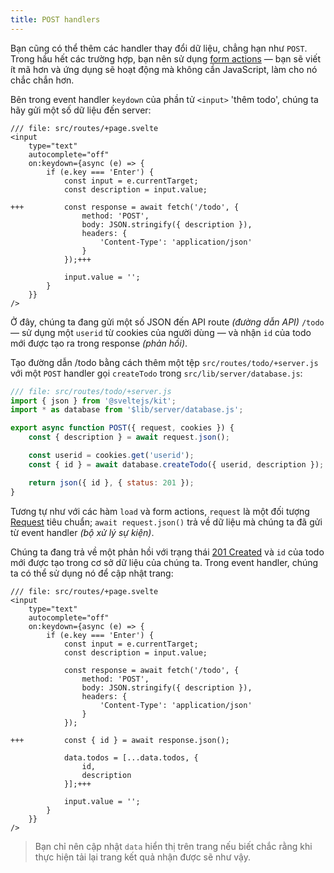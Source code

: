 ```yaml
---
title: POST handlers
---
```


Bạn cũng có thể thêm các handler thay đổi dữ liệu, chẳng hạn như `POST`. Trong hầu hết các trường hợp, bạn nên sử dụng [form actions](the-form-element) — bạn sẽ viết ít mã hơn và ứng dụng sẽ hoạt động mà không cần JavaScript, làm cho nó chắc chắn hơn.

Bên trong event handler `keydown` của phần tử `<input>` 'thêm todo', chúng ta hãy gửi một số dữ liệu đến server:

```svelte
/// file: src/routes/+page.svelte
<input
	type="text"
	autocomplete="off"
	on:keydown={async (e) => {
		if (e.key === 'Enter') {
			const input = e.currentTarget;
			const description = input.value;

+++			const response = await fetch('/todo', {
				method: 'POST',
				body: JSON.stringify({ description }),
				headers: {
					'Content-Type': 'application/json'
				}
			});+++

			input.value = '';
		}
	}}
/>
```

Ở đây, chúng ta đang gửi một số JSON đến API route _(đường dẫn API)_ `/todo` — sử dụng một `userid` từ cookies của người dùng — và nhận `id` của todo mới được tạo ra trong response _(phản hồi)_.

Tạo đường dẫn /todo bằng cách thêm một tệp `src/routes/todo/+server.js` với một `POST` handler gọi `createTodo` trong `src/lib/server/database.js`:

```js
/// file: src/routes/todo/+server.js
import { json } from '@sveltejs/kit';
import * as database from '$lib/server/database.js';

export async function POST({ request, cookies }) {
	const { description } = await request.json();

	const userid = cookies.get('userid');
	const { id } = await database.createTodo({ userid, description });

	return json({ id }, { status: 201 });
}
```
Tương tự như với các hàm `load` và form actions, `request` là một đối tượng [Request](https://developer.mozilla.org/en-US/docs/Web/API/Request) tiêu chuẩn; `await request.json()` trả về dữ liệu mà chúng ta đã gửi từ event handler _(bộ xử lý sự kiện)_.

Chúng ta đang trả về một phản hồi với trạng thái [201 Created](https://httpstatusdogs.com/201-created) và `id` của todo mới được tạo trong cơ sở dữ liệu của chúng ta. Trong event handler, chúng ta có thể sử dụng nó để cập nhật trang:

```svelte
/// file: src/routes/+page.svelte
<input
	type="text"
	autocomplete="off"
	on:keydown={async (e) => {
		if (e.key === 'Enter') {
			const input = e.currentTarget;
			const description = input.value;

			const response = await fetch('/todo', {
				method: 'POST',
				body: JSON.stringify({ description }),
				headers: {
					'Content-Type': 'application/json'
				}
			});

+++			const { id } = await response.json();

			data.todos = [...data.todos, {
				id,
				description
			}];+++

			input.value = '';
		}
	}}
/>
```

> Bạn chỉ nên cập nhật `data` hiển thị trên trang nếu biết chắc rằng khi thực hiện tải lại trang kết quả nhận được sẽ như vậy.
